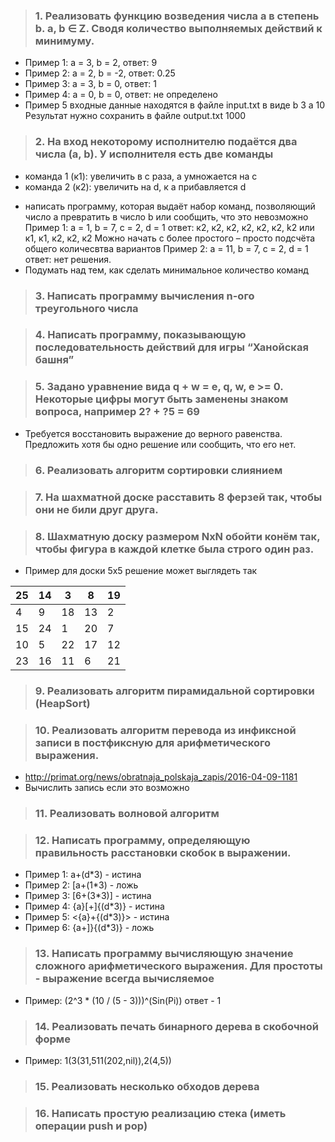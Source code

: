 >### **1.** Реализовать функцию возведения числа а в степень b. a, b ∈ Z. Сводя количество выполняемых действий к минимуму.
* Пример 1: а = 3, b = 2, ответ: 9
* Пример 2: а = 2, b = -2, ответ: 0.25
* Пример 3: а = 3, b = 0, ответ: 1
* Пример 4: а = 0, b = 0, ответ: не определено
* Пример 5
входные данные находятся в файле input.txt в виде
b 3
a 10
Результат нужно сохранить в файле output.txt
1000

>### **2.** На вход некоторому исполнителю подаётся два числа (a, b). У исполнителя есть две команды
- команда 1 (к1): увеличить в с раза, а умножается на c
- команда 2 (к2): увеличить на d, к a прибавляется d
* написать программу, которая выдаёт набор команд, позволяющий число a превратить в число b или сообщить, что это невозможно
Пример 1: а = 1, b = 7, c = 2, d = 1
ответ: к2, к2, к2, к2, к2, к2, k2 или к1, к1, к2, к2, к2
Можно начать с более простого – просто подсчёта общего количесвтва вариантов
Пример 2: а = 11, b = 7, c = 2, d = 1
ответ: нет решения.
* Подумать над тем, как сделать минимальное количество команд

>### **3.** Написать программу вычисления n-ого треугольного числа

>### **4.** Написать программу, показывающую последовательность действий для игры “Ханойская башня”

>### **5.** Задано уравнение вида q + w = e, q, w, e >= 0. Некоторые цифры могут быть заменены знаком вопроса, например 2? + ?5 = 69
* Требуется восстановить выражение до верного равенства. Предложить хотя бы одно решение или сообщить, что его нет.

>### **6.** Реализовать алгоритм сортировки слиянием

>### **7.** На шахматной доске расставить 8 ферзей так, чтобы они не били друг друга.

>### **8.** Шахматную доску размером NxN обойти конём так, чтобы фигура в каждой клетке была строго один раз.
* Пример для доски 5х5 решение может выглядеть так

| 25  | 14  | 3   | 8   | 19  |
|-----|-----|-----|-----|-----|
| 4   | 9   | 18  | 13  | 2   |
| 15  | 24  | 1   | 20  | 7   |
| 10  | 5   | 22  | 17  | 12  |
| 23  | 16  | 11  | 6   | 21  |

>### **9.** Реализовать алгоритм пирамидальной сортировки (HeapSort)

>### **10.** Реализовать алгоритм перевода из инфиксной записи в постфиксную для арифметического выражения.
* http://primat.org/news/obratnaja_polskaja_zapis/2016-04-09-1181
* Вычислить запись если это возможно

>### **11.** Реализовать волновой алгоритм

>### **12.** Написать программу, определяющую правильность расстановки скобок в выражении.
* Пример 1: a+(d*3) - истина
* Пример 2: [a+(1*3) - ложь
* Пример 3: [6+(3*3)] - истина
* Пример 4: {a}[+]{(d*3)} - истина
* Пример 5: <{a}+{(d*3)}> - истина
* Пример 6: {a+]}{(d*3)} - ложь

>### **13.** Написать программу вычисляющую значение сложного арифметического выражения. Для простоты - выражение всегда вычисляемое
* Пример: (2^3 * (10 / (5 - 3)))^(Sin(Pi)) ответ - 1

>### **14.** Реализовать печать бинарного дерева в скобочной форме
* Пример: 1(3(31,511(202,nil)),2(4,5))

>### **15.** Реализовать несколько обходов дерева

>### **16.** Написать простую реализацию стека (иметь операции push и pop)
